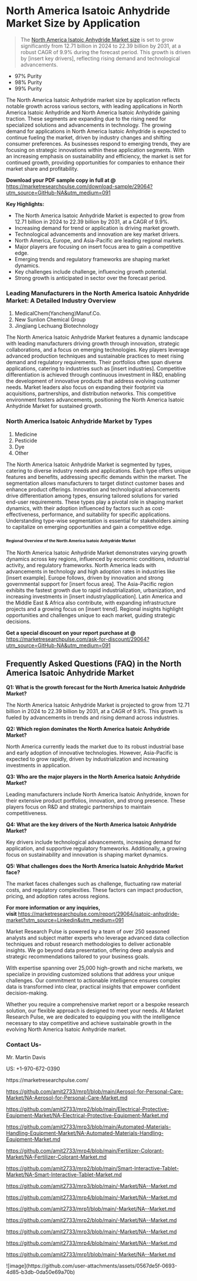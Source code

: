<h1>North America Isatoic Anhydride Market&nbsp;Size by Application</h1><blockquote><p>The <a href="https://marketresearchpulse.com/download-sample/29064?utm_source=GitHub-NA&amp;utm_medium=091">North America Isatoic Anhydride Market size</a> is set to grow significantly from 12.71 billion in 2024 to 22.39 billion by 2031, at a robust CAGR of 9.9% during the forecast period. This growth is driven by [insert key drivers], reflecting rising demand and technological advancements.</p></blockquote><ul><li>97% Purity<li> 98% Purity<li> 99% Purity</li></ul><p>The North America Isatoic Anhydride market size by application reflects notable growth across various sectors, with leading applications in North America Isatoic Anhydride and North America Isatoic Anhydride gaining traction. These segments are expanding due to the rising need for specialized solutions and advancements in technology. The growing demand for applications in North America Isatoic Anhydride is expected to continue fueling the market, driven by industry changes and shifting consumer preferences. As businesses respond to emerging trends, they are focusing on strategic innovations within these application segments. With an increasing emphasis on sustainability and efficiency, the market is set for continued growth, providing opportunities for companies to enhance their market share and profitability.</p><p><strong>Download your PDF sample copy in full at @ </strong><a href="https://marketresearchpulse.com/download-sample/29064?utm_source=GitHub-NA&amp;utm_medium=091">https://marketresearchpulse.com/download-sample/29064?utm_source=GitHub-NA&amp;utm_medium=091</a></p><p><strong>Key Highlights: </strong></p><ul><li>The North America Isatoic Anhydride Market is expected to grow from 12.71 billion in 2024 to 22.39 billion by 2031, at a CAGR of 9.9%.</li><li>Increasing demand for trend or application is driving market growth.</li><li>Technological advancements and innovation are key market drivers.</li><li>North America, Europe, and Asia-Pacific are leading regional markets.</li><li>Major players are focusing on insert focus area to gain a competitive edge.</li><li>Emerging trends and regulatory frameworks are shaping market dynamics.</li><li>Key challenges include challenge, influencing growth potential.</li><li>Strong growth is anticipated in sector over the forecast period.</li></ul><h3>Leading Manufacturers in the North America Isatoic Anhydride Market: A Detailed Industry Overview</h3><ol><li>MedicalChem(Yancheng)Manuf.Co.</li><li>New Sunlion Chemical Group</li><li>Jingjiang Lechuang Biotechnology</li></ol><div class="flex max-w-full flex-col flex-grow"><div class="min-h-8 text-message flex w-full flex-col items-end gap-2 whitespace-normal break-words [.text-message+&amp;]:mt-5" dir="auto" data-message-author-role="assistant" data-message-id="fd8432e4-4910-450d-b182-61b7bfb0a01f" data-message-model-slug="gpt-4o"><div class="flex w-full flex-col gap-1 empty:hidden first:pt-[3px]"><div class="markdown prose w-full break-words dark:prose-invert light"><p>The North America Isatoic Anhydride Market features a dynamic landscape with leading manufacturers driving growth through innovation, strategic collaborations, and a focus on emerging technologies. Key players leverage advanced production techniques and sustainable practices to meet rising demand and regulatory requirements. Their portfolios often span diverse applications, catering to industries such as [insert industries]. Competitive differentiation is achieved through continuous investment in R&amp;D, enabling the development of innovative products that address evolving customer needs. Market leaders also focus on expanding their footprint via acquisitions, partnerships, and distribution networks. This competitive environment fosters advancements, positioning the North America Isatoic Anhydride Market for sustained growth.</p></div></div></div></div><h3>North America Isatoic Anhydride Market by Types</h3><ol><li>Medicine<li> Pesticide<li> Dye<li> Other</li></ol><div class="flex max-w-full flex-col flex-grow"><div class="min-h-8 text-message flex w-full flex-col items-end gap-2 whitespace-normal break-words [.text-message+&amp;]:mt-5" dir="auto" data-message-author-role="assistant" data-message-id="084470be-0bb7-4664-bddf-5156b4f41249" data-message-model-slug="gpt-4o-mini"><div class="flex w-full flex-col gap-1 empty:hidden first:pt-[3px]"><div class="markdown prose w-full break-words dark:prose-invert light"><p>The North America Isatoic Anhydride Market is segmented by types, catering to diverse industry needs and applications. Each type offers unique features and benefits, addressing specific demands within the market. The segmentation allows manufacturers to target distinct customer bases and enhance product offerings. Innovation and technological advancements drive differentiation among types, ensuring tailored solutions for varied end-user requirements. These types play a pivotal role in shaping market dynamics, with their adoption influenced by factors such as cost-effectiveness, performance, and suitability for specific applications. Understanding type-wise segmentation is essential for stakeholders aiming to capitalize on emerging opportunities and gain a competitive edge.</p></div></div></div></div><h3><span style="font-size: 11px;">Regional Overview of the North America Isatoic Anhydride Market</span></h3><div class="flex max-w-full flex-col flex-grow"><div class="min-h-8 text-message flex w-full flex-col items-end gap-2 whitespace-normal break-words [.text-message+&amp;]:mt-5" dir="auto" data-message-author-role="assistant" data-message-id="e9038762-ce64-4e30-91c9-9bd413514231" data-message-model-slug="gpt-4o-mini"><div class="flex w-full flex-col gap-1 empty:hidden first:pt-[3px]"><div class="markdown prose w-full break-words dark:prose-invert light"><p>The North America Isatoic Anhydride Market demonstrates varying growth dynamics across key regions, influenced by economic conditions, industrial activity, and regulatory frameworks. North America leads with advancements in technology and high adoption rates in industries like [insert example]. Europe follows, driven by innovation and strong governmental support for [insert focus area]. The Asia-Pacific region exhibits the fastest growth due to rapid industrialization, urbanization, and increasing investments in [insert industry/application]. Latin America and the Middle East &amp; Africa also contribute, with expanding infrastructure projects and a growing focus on [insert trend]. Regional insights highlight opportunities and challenges unique to each market, guiding strategic decisions.</p></div></div></div></div><p><strong>Get a special discount on your report purchase at @ </strong><a href="https://marketresearchpulse.com/ask-for-discount/29064?utm_source=GitHub-NA&amp;utm_medium=091">https://marketresearchpulse.com/ask-for-discount/29064?utm_source=GitHub-NA&amp;utm_medium=091</a></p><h2>Frequently Asked Questions (FAQ) in the North America Isatoic Anhydride Market</h2><p><strong>Q1: What is the growth forecast for the North America Isatoic Anhydride Market?</strong></p><p>The North America Isatoic Anhydride Market is projected to grow from 12.71 billion in 2024 to 22.39 billion by 2031, at a CAGR of 9.9%. This growth is fueled by advancements in trends and rising demand across industries.</p><p><strong>Q2: Which region dominates the North America Isatoic Anhydride Market?</strong></p><p>North America currently leads the market due to its robust industrial base and early adoption of innovative technologies. However, Asia-Pacific is expected to grow rapidly, driven by industrialization and increasing investments in application.</p><p><strong>Q3: Who are the major players in the North America Isatoic Anhydride Market?</strong></p><p>Leading manufacturers include North America Isatoic Anhydride, known for their extensive product portfolios, innovation, and strong presence. These players focus on R&amp;D and strategic partnerships to maintain competitiveness.</p><p><strong>Q4: What are the key drivers of the North America Isatoic Anhydride Market?</strong></p><p>Key drivers include technological advancements, increasing demand for application, and supportive regulatory frameworks. Additionally, a growing focus on sustainability and innovation is shaping market dynamics.</p><p><strong>Q5: What challenges does the North America Isatoic Anhydride Market face?</strong></p><p>The market faces challenges such as challenge, fluctuating raw material costs, and regulatory complexities. These factors can impact production, pricing, and adoption rates across regions.</p><p><strong>For more information or any inquiries, visit&nbsp;</strong><a href="https://marketresearchpulse.com/report/29064/isatoic-anhydride-market?utm_source=Linkedin&utm_medium=091">https://marketresearchpulse.com/report/29064/isatoic-anhydride-market?utm_source=Linkedin&utm_medium=091</a></p><p>Market Research Pulse is powered by a team of over 250 seasoned analysts and subject matter experts who leverage advanced data collection techniques and robust research methodologies to deliver actionable insights. We go beyond data presentation, offering deep analysis and strategic recommendations tailored to your business goals.</p><p>With expertise spanning over 25,000 high-growth and niche markets, we specialize in providing customized solutions that address your unique challenges. Our commitment to actionable intelligence ensures complex data is transformed into clear, practical insights that empower confident decision-making.</p><p>Whether you require a comprehensive market report or a bespoke research solution, our flexible approach is designed to meet your needs. At Market Research Pulse, we are dedicated to equipping you with the intelligence necessary to stay competitive and achieve sustainable growth in the evolving North America Isatoic Anhydride market.</p><h3><strong>Contact Us-</strong></h3><p>Mr. Martin Davis</p><p>US: +1-970-672-0390</p><p>https://marketresearchpulse.com/</p><p><a href="https://github.com/amit2733/mrp1/blob/main/Aerosol-for-Personal-Care-Market/NA-Aerosol-for-Personal-Care-Market.md">https://github.com/amit2733/mrp1/blob/main/Aerosol-for-Personal-Care-Market/NA-Aerosol-for-Personal-Care-Market.md</a></p><p><a href="https://github.com/amit2733/mrp2/blob/main/Electrical-Protective-Equipment-Market/NA-Electrical-Protective-Equipment-Market.md">https://github.com/amit2733/mrp2/blob/main/Electrical-Protective-Equipment-Market/NA-Electrical-Protective-Equipment-Market.md</a></p><p><a href="https://github.com/amit2733/mrp3/blob/main/Automated-Materials-Handling-Equipment-Market/NA-Automated-Materials-Handling-Equipment-Market.md">https://github.com/amit2733/mrp3/blob/main/Automated-Materials-Handling-Equipment-Market/NA-Automated-Materials-Handling-Equipment-Market.md</a></p><p><a href="https://github.com/amit2733/mrp4/blob/main/Fertilizer-Colorant-Market/NA-Fertilizer-Colorant-Market.md">https://github.com/amit2733/mrp4/blob/main/Fertilizer-Colorant-Market/NA-Fertilizer-Colorant-Market.md</a></p><p><a href="https://github.com/amit2733/mrp2/blob/main/Smart-Interactive-Tablet-Market/NA-Smart-Interactive-Tablet-Market.md">https://github.com/amit2733/mrp2/blob/main/Smart-Interactive-Tablet-Market/NA-Smart-Interactive-Tablet-Market.md</a></p><p><a href="https://github.com/amit2733/mrp3/blob/main/-Market/NA--Market.md">https://github.com/amit2733/mrp3/blob/main/-Market/NA--Market.md</a></p><p><a href="https://github.com/amit2733/mrp4/blob/main/-Market/NA--Market.md">https://github.com/amit2733/mrp4/blob/main/-Market/NA--Market.md</a></p><p><a href="https://github.com/amit2733/mrp1/blob/main/-Market/NA--Market.md">https://github.com/amit2733/mrp1/blob/main/-Market/NA--Market.md</a></p><p><a href="https://github.com/amit2733/mrp2/blob/main/-Market/NA--Market.md">https://github.com/amit2733/mrp2/blob/main/-Market/NA--Market.md</a></p><p><a href="https://github.com/amit2733/mrp3/blob/main/-Market/NA--Market.md">https://github.com/amit2733/mrp3/blob/main/-Market/NA--Market.md</a></p><p><a href="https://github.com/amit2733/mrp4/blob/main/-Market/NA--Market.md">https://github.com/amit2733/mrp4/blob/main/-Market/NA--Market.md</a></p><p><a href="https://github.com/amit2733/mrp1/blob/main/-Market/NA--Market.md">https://github.com/amit2733/mrp1/blob/main/-Market/NA--Market.md</a></p>
![image](https://github.com/user-attachments/assets/0567de5f-0693-4d85-b3db-0da50e69a70b)
